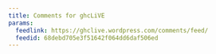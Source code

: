 ```yaml
---
title: Comments for ghcLiVE
params:
  feedlink: https://ghclive.wordpress.com/comments/feed/
  feedid: 68debd705e3f51642f064dd6daf506ed
---
```


